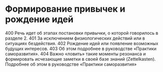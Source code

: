 # Формирование привычек и рождение идей

400 Речь идет об этапах постановки привычки, о которой говорилось в разделе 2.
401 За исключением физиологических действий или в ситуациях бездействия.
402 Рождение идей или появление возможных будущих интересов.
403 Об этом подробнее в руководстве «Практики саморазвития».
404 Важно «ловить» такие моменты резонанса и формировать исчезающие заметки в своей базе знаний (Zettelkasten). Подробнее об этом в руководстве «Практики саморазвития»
